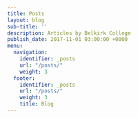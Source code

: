 ```yaml
---
title: Posts
layout: blog
sub-title: ''
description: Articles by Belkirk College
publish_date: 2017-11-01 03:00:00 +0000
menu:
  navigation:
    identifier: _posts
    url: "/posts/"
    weight: 3
  footer:
    identifier: _posts
    url: "/posts/"
    weight: 3
    title: Blog
---
```

